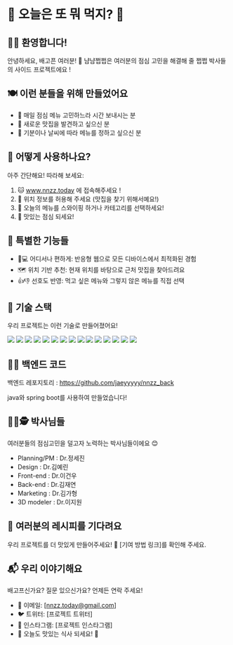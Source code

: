# 🍱 오늘은 또 뭐 먹지? 🍱
## 🌈✨ 환영합니다!
안녕하세요, 배고픈 여러분! 🤗 냠냠쩝쩝은 여러분의 점심 고민을 해결해 줄 쩝쩝 박사들의 사이드 프로젝트에요 !

## 🍽️ 이런 분들을 위해 만들었어요
- 🤔 매일 점심 메뉴 고민하느라 시간 보내시는 분
- 🍛 새로운 맛집을 발견하고 싶으신 분
- 🎲 기분이나 날씨에 따라 메뉴를 정하고 싶으신 분
  
## 🚀 어떻게 사용하나요?
아주 간단해요! 따라해 보세요:

1. 🐱 www.nnzz.today 에 접속해주세요 !
2. 🐶 위치 정보를 허용해 주세요 (맛집을 찾기 위해서예요!)
3. 🐰 오늘의 메뉴를 스와이핑 하거나 카테고리를 선택하세요!
4. 🎉 맛있는 점심 되세요!
   
## 🌟 특별한 기능들
- 📱💻 어디서나 편하게: 반응형 웹으로 모든 디바이스에서 최적화된 경험
- 🗺️ 위치 기반 추천: 현재 위치를 바탕으로 근처 맛집을 찾아드려요
- 👍👎 선호도 반영: 먹고 싶은 메뉴와 그렇지 않은 메뉴를 직접 선택


## 🔧 기술 스택
우리 프로젝트는 이런 기술로 만들어졌어요!
<div align=left>
  <img src="https://img.shields.io/badge/java 17-3670A0?style=for-the-badge&logo=&logoColor=ffdd54" />
  <img src="https://img.shields.io/badge/springboot 3.3.4-6DB33F.svg?style=for-the-badge&logo=springboot&logoColor=white" />
  <img src="https://img.shields.io/badge/spring security-6DB33F.svg?style=for-the-badge&logo=spring&logoColor=white" />
  <img src="https://img.shields.io/badge/mybatis-FF9E0F.svg?style=for-the-badge&logo=&logoColor=white" />
  <img src="https://img.shields.io/badge/spring scheduler-6DB33F.svg?style=for-the-badge&logo=spring&logoColor=white" />
  <img src="https://img.shields.io/badge/gradle-02303A?style=for-the-badge&logo=gradle&logoColor=white">
  <img src="https://img.shields.io/badge/postgresql-4169E1?style=for-the-badge&logo=postgresql&logoColor=white">
  
  <img src="https://img.shields.io/badge/python-3776AB?style=for-the-badge&logo=python&logoColor=white">
  <img src="https://img.shields.io/badge/selenium-43B02A?style=for-the-badge&logo=selenium&logoColor=white">
  <img src="https://img.shields.io/badge/swagger-85EA2D?style=for-the-badge&logo=swagger&logoColor=white">
  <img src="https://img.shields.io/badge/amazon ec2-FF9900?style=for-the-badge&logo=amazonec2&logoColor=white">
  <img src="https://img.shields.io/badge/amazon rds-527FFF?style=for-the-badge&logo=amazonrds&logoColor=white">
  <img src="https://img.shields.io/badge/caddy-1F88C0?style=for-the-badge&logo=caddy&logoColor=white">
  <img src="https://img.shields.io/badge/slack-4A154B?style=for-the-badge&logo=slack&logoColor=white">
  <img src="https://img.shields.io/badge/notion-000000?style=for-the-badge&logo=notion&logoColor=white">
</div>


## 👩‍💻 백엔드 코드
백엔드 레포지토리 : https://github.com/jaeyyyyy/nnzz_back

java와 spring boot를 사용하여 만들었습니다!

## 🕵️‍♀️🕵️ 박사님들
여러분들의 점심고민을 덜고자 노력하는 박사님들이에요 😊

- Planning/PM : Dr.정세진
- Design : Dr.김예린
- Front-end : Dr.이건우
- Back-end : Dr.김재연
- Marketing : Dr.김가형
- 3D modeler : Dr.이지원
  
## 🍳 여러분의 레시피를 기다려요
우리 프로젝트를 더 맛있게 만들어주세요! 🤗 [기여 방법 링크]를 확인해 주세요.

## 📬 우리 이야기해요
배고프신가요? 질문 있으신가요? 언제든 연락 주세요!

- 📧 이메일: [nnzz.today@gmail.com]
- 🐦 트위터: [프로젝트 트위터]
- 📸 인스타그램: [프로젝트 인스타그램]
- 🍕 오늘도 맛있는 식사 되세요! 🌮
